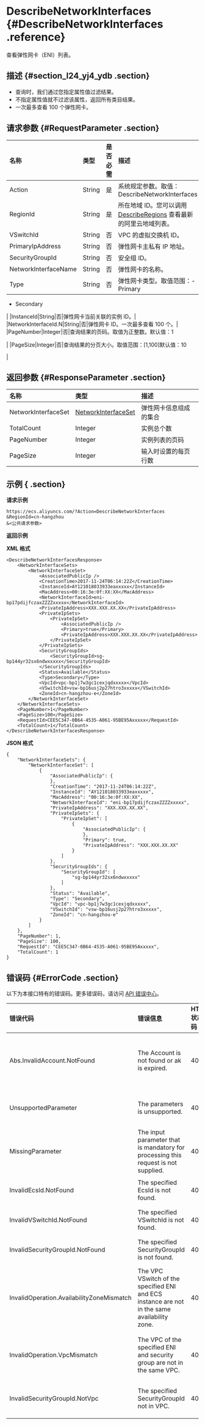 # DescribeNetworkInterfaces {#DescribeNetworkInterfaces .reference}

查看弹性网卡（ENI）列表。

## 描述 {#section_l24_yj4_ydb .section}

-   查询时，我们通过您指定属性值过滤结果。
-   不指定属性值就不过滤该属性，返回所有类目结果。
-   一次最多查看 100 个弹性网卡。

## 请求参数 {#RequestParameter .section}

|名称|类型|是否必需|描述|
|:-|:-|:---|:-|
|Action|String|是|系统规定参数。取值：DescribeNetworkInterfaces|
|RegionId|String|是|所在地域 ID。您可以调用 [DescribeRegions](intl.zh-CN/API参考/地域/DescribeRegions.md#) 查看最新的阿里云地域列表。|
|VSwitchId|String|否|VPC 的虚拟交换机 ID。|
|PrimaryIpAddress|String|否|弹性网卡主私有 IP 地址。|
|SecurityGroupId|String|否|安全组 ID。|
|NetworkInterfaceName|String|否|弹性网卡的名称。|
|Type|String|否|弹性网卡类型。取值范围：-   Primary
-   Secondary

|
|InstanceId|String|否|弹性网卡当前关联的实例 ID。|
|NetworkInterfaceId.N|String|否|弹性网卡 ID。一次最多查看 100 个。|
|PageNumber|Integer|否|查询结果的页码。取值为正整数。默认值：1

|
|PageSize|Integer|否|查询结果的分页大小。取值范围：\[1,100\]默认值：10

|

## 返回参数 {#ResponseParameter .section}

|名称|类型|描述|
|:-|:-|:-|
|NetworkInterfaceSet|[NetworkInterfaceSet](intl.zh-CN/API参考/数据类型/NetworkInterfaceSet.md#)|弹性网卡信息组成的集合|
|TotalCount|Integer|实例总个数|
|PageNumber|Integer|实例列表的页码|
|PageSize|Integer|输入时设置的每页行数|

## 示例 { .section}

**请求示例** 

```
https://ecs.aliyuncs.com/?Action=DescribeNetworkInterfaces
&RegionId=cn-hangzhou
&<公共请求参数>
```

**返回示例** 

**XML 格式**

```
<DescribeNetworkInterfacesResponse>
    <NetworkInterfaceSets>
        <NetworkInterfaceSet>
            <AssociatedPublicIp />
            <CreationTime>2017-11-24T06:14:22Z</CreationTime>
            <InstanceId>AY121018033933eaxxxxx</InstanceId>
            <MacAddress>00:16:3e:0f:XX:XX</MacAddress>
            <NetworkInterfaceId>eni-bp17pdijfczaxZZZZxxxxx</NetworkInterfaceId>
            <PrivateIpAddress>XXX.XXX.XX.XX</PrivateIpAddress>
            <PrivateIpSets>
                <PrivateIpSet>
                    <AssociatedPublicIp />
                    <Primary>true</Primary>
                    <PrivateIpAddress>XXX.XXX.XX.XX</PrivateIpAddress>
                </PrivateIpSet>
            </PrivateIpSets>
            <SecurityGroupIds>
                <SecurityGroupId>sg-bp144yr32sx6ndwxxxxx</SecurityGroupId>
            </SecurityGroupIds>
            <Status>Available</Status>
            <Type>Secondary</Type>
            <VpcId>vpc-bp1j7w3gc1cexjqdxxxxx</VpcId>
            <VSwitchId>vsw-bp16usj2p27htro3xxxxx</VSwitchId>
            <ZoneId>cn-hangzhou-e</ZoneId>
        </NetworkInterfaceSet>
    </NetworkInterfaceSets>
    <PageNumber>1</PageNumber>
    <PageSize>100</PageSize>
    <RequestId>CEE5C347-0B64-4535-A061-95BE95Axxxxx</RequestId>
    <TotalCount>1</TotalCount>
</DescribeNetworkInterfacesResponse>
```

 **JSON 格式** 

```
{
    "NetworkInterfaceSets": {
        "NetworkInterfaceSet": [
            {
                "AssociatedPublicIp": {
                },
                "CreationTime": "2017-11-24T06:14:22Z",
                "InstanceId": "AY121018033933eaxxxxx",
                "MacAddress": "00:16:3e:0f:XX:XX",
                "NetworkInterfaceId": "eni-bp17pdijfczaxZZZZxxxxx",
                "PrivateIpAddress": "XXX.XXX.XX.XX",
                "PrivateIpSets": {
                    "PrivateIpSet": [
                        {
                            "AssociatedPublicIp": {
                            },
                            "Primary": true,
                            "PrivateIpAddress": "XXX.XXX.XX.XX"
                        }
                    ]
                },
                "SecurityGroupIds": {
                    "SecurityGroupId": [
                        "sg-bp144yr32sx6ndwxxxxx"
                    ]
                },
                "Status": "Available",
                "Type": "Secondary",
                "VpcId": "vpc-bp1j7w3gc1cexjqdxxxxx",
                "VSwitchId": "vsw-bp16usj2p27htro3xxxxx",
                "ZoneId": "cn-hangzhou-e"
            }
        ]
    },
    "PageNumber": 1,
    "PageSize": 100,
    "RequestId": "CEE5C347-0B64-4535-A061-95BE95Axxxxx",
    "TotalCount": 1
}
```

## 错误码 {#ErrorCode .section}

以下为本接口特有的错误码。更多错误码，请访问 [API 错误中心](https://error-center.alibabacloud.com/status/product/Ecs)。

|错误代码|错误信息|HTTP 状态码|说明|
|:---|:---|:-------|:-|
|Abs.InvalidAccount.NotFound|The Account is not found or ak is expired.|403|您的阿里云账号不存在，或者您的 AccessKey 已经过期。|
|UnsupportedParameter|The parameters is unsupported.|400|该参数不存在，或者不支持该参数。|
|MissingParameter|The input parameter that is mandatory for processing this request is not supplied.|400|缺少必需参数。|
|InvalidEcsId.NotFound|The specified EcsId is not found.|404|指定的实例 ID 不存在。|
|InvalidVSwitchId.NotFound|The specified VSwitchId is not found.|404|指定的交换机 ID 不存在。|
|InvalidSecurityGroupId.NotFound|The specified SecurityGroupId is not found.|404|指定的安全组 ID 不存在。|
|InvalidOperation.AvailabilityZoneMismatch|The VPC VSwitch of the specified ENI and ECS instance are not in the same availability zone.|403|指定的 VPC 交换机 ID、弹性网卡和实例 ID 不在同一个可用区。|
|InvalidOperation.VpcMismatch|The VPC of the specified ENI and security group are not in the same VPC.|403|指定的弹性网卡和安全组 ID 不在同一个 VPC。|
|InvalidSecurityGroupId.NotVpc|The specified SecurityGroupId not in VPC.|403|指定的安全组 ID 不是 VPC 类型。|

